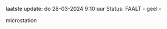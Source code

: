 laatste update: 
do 28-03-2024  9:10   uur 
Status: FAALT - geel - 
<div class="service Y">microstation</div>